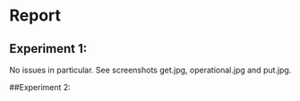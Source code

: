 # Report
## Experiment 1:
No issues in particular. See screenshots get.jpg, operational.jpg and put.jpg.

##Experiment 2:

